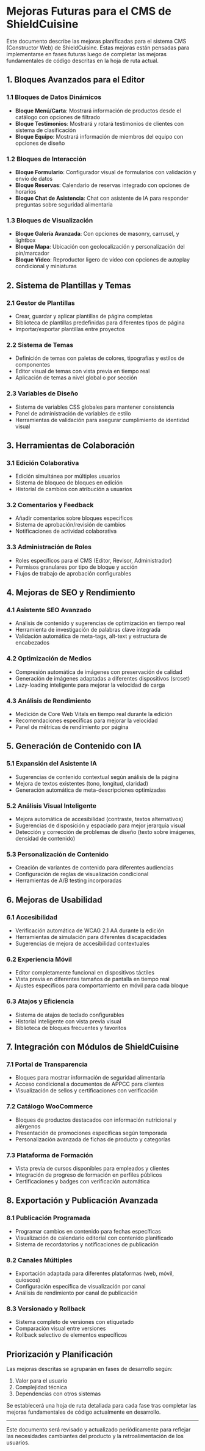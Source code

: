 # Mejoras Futuras para el CMS de ShieldCuisine

Este documento describe las mejoras planificadas para el sistema CMS (Constructor Web) de ShieldCuisine. Estas mejoras están pensadas para implementarse en fases futuras luego de completar las mejoras fundamentales de código descritas en la hoja de ruta actual.

## 1. Bloques Avanzados para el Editor

### 1.1 Bloques de Datos Dinámicos
- **Bloque Menú/Carta**: Mostrará información de productos desde el catálogo con opciones de filtrado
- **Bloque Testimonios**: Mostrará y rotará testimonios de clientes con sistema de clasificación
- **Bloque Equipo**: Mostrará información de miembros del equipo con opciones de diseño

### 1.2 Bloques de Interacción
- **Bloque Formulario**: Configurador visual de formularios con validación y envío de datos
- **Bloque Reservas**: Calendario de reservas integrado con opciones de horarios
- **Bloque Chat de Asistencia**: Chat con asistente de IA para responder preguntas sobre seguridad alimentaria

### 1.3 Bloques de Visualización
- **Bloque Galería Avanzada**: Con opciones de masonry, carrusel, y lightbox
- **Bloque Mapa**: Ubicación con geolocalización y personalización del pin/marcador
- **Bloque Vídeo**: Reproductor ligero de vídeo con opciones de autoplay condicional y miniaturas

## 2. Sistema de Plantillas y Temas

### 2.1 Gestor de Plantillas
- Crear, guardar y aplicar plantillas de página completas
- Biblioteca de plantillas predefinidas para diferentes tipos de página
- Importar/exportar plantillas entre proyectos

### 2.2 Sistema de Temas
- Definición de temas con paletas de colores, tipografías y estilos de componentes
- Editor visual de temas con vista previa en tiempo real
- Aplicación de temas a nivel global o por sección

### 2.3 Variables de Diseño
- Sistema de variables CSS globales para mantener consistencia 
- Panel de administración de variables de estilo
- Herramientas de validación para asegurar cumplimiento de identidad visual

## 3. Herramientas de Colaboración

### 3.1 Edición Colaborativa
- Edición simultánea por múltiples usuarios
- Sistema de bloqueo de bloques en edición
- Historial de cambios con atribución a usuarios

### 3.2 Comentarios y Feedback
- Añadir comentarios sobre bloques específicos
- Sistema de aprobación/revisión de cambios
- Notificaciones de actividad colaborativa

### 3.3 Administración de Roles
- Roles específicos para el CMS (Editor, Revisor, Administrador)
- Permisos granulares por tipo de bloque y acción
- Flujos de trabajo de aprobación configurables

## 4. Mejoras de SEO y Rendimiento

### 4.1 Asistente SEO Avanzado
- Análisis de contenido y sugerencias de optimización en tiempo real
- Herramienta de investigación de palabras clave integrada
- Validación automática de meta-tags, alt-text y estructura de encabezados

### 4.2 Optimización de Medios
- Compresión automática de imágenes con preservación de calidad
- Generación de imágenes adaptadas a diferentes dispositivos (srcset)
- Lazy-loading inteligente para mejorar la velocidad de carga

### 4.3 Análisis de Rendimiento
- Medición de Core Web Vitals en tiempo real durante la edición
- Recomendaciones específicas para mejorar la velocidad
- Panel de métricas de rendimiento por página

## 5. Generación de Contenido con IA

### 5.1 Expansión del Asistente IA
- Sugerencias de contenido contextual según análisis de la página
- Mejora de textos existentes (tono, longitud, claridad)
- Generación automática de meta-descripciones optimizadas

### 5.2 Análisis Visual Inteligente
- Mejora automática de accesibilidad (contraste, textos alternativos)
- Sugerencias de disposición y espaciado para mejor jerarquía visual
- Detección y corrección de problemas de diseño (texto sobre imágenes, densidad de contenido)

### 5.3 Personalización de Contenido
- Creación de variantes de contenido para diferentes audiencias
- Configuración de reglas de visualización condicional
- Herramientas de A/B testing incorporadas

## 6. Mejoras de Usabilidad

### 6.1 Accesibilidad
- Verificación automática de WCAG 2.1 AA durante la edición
- Herramientas de simulación para diferentes discapacidades
- Sugerencias de mejora de accesibilidad contextuales

### 6.2 Experiencia Móvil
- Editor completamente funcional en dispositivos táctiles
- Vista previa en diferentes tamaños de pantalla en tiempo real
- Ajustes específicos para comportamiento en móvil para cada bloque

### 6.3 Atajos y Eficiencia
- Sistema de atajos de teclado configurables
- Historial inteligente con vista previa visual
- Biblioteca de bloques frecuentes y favoritos

## 7. Integración con Módulos de ShieldCuisine

### 7.1 Portal de Transparencia
- Bloques para mostrar información de seguridad alimentaria
- Acceso condicional a documentos de APPCC para clientes
- Visualización de sellos y certificaciones con verificación

### 7.2 Catálogo WooCommerce
- Bloques de productos destacados con información nutricional y alérgenos
- Presentación de promociones específicas según temporada
- Personalización avanzada de fichas de producto y categorías

### 7.3 Plataforma de Formación
- Vista previa de cursos disponibles para empleados y clientes
- Integración de progreso de formación en perfiles públicos
- Certificaciones y badges con verificación automática

## 8. Exportación y Publicación Avanzada

### 8.1 Publicación Programada
- Programar cambios en contenido para fechas específicas
- Visualización de calendario editorial con contenido planificado
- Sistema de recordatorios y notificaciones de publicación

### 8.2 Canales Múltiples
- Exportación adaptada para diferentes plataformas (web, móvil, quioscos)
- Configuración específica de visualización por canal
- Análisis de rendimiento por canal de publicación

### 8.3 Versionado y Rollback
- Sistema completo de versiones con etiquetado
- Comparación visual entre versiones
- Rollback selectivo de elementos específicos

## Priorización y Planificación

Las mejoras descritas se agruparán en fases de desarrollo según:
1. Valor para el usuario
2. Complejidad técnica
3. Dependencias con otros sistemas

Se establecerá una hoja de ruta detallada para cada fase tras completar las mejoras fundamentales de código actualmente en desarrollo.

---

Este documento será revisado y actualizado periódicamente para reflejar las necesidades cambiantes del producto y la retroalimentación de los usuarios.